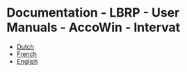 # Documentation - LBRP - User Manuals - AccoWin - Intervat

- [Dutch](NL.MD)
- [French](FR.MD)
- [English](EN.MD)